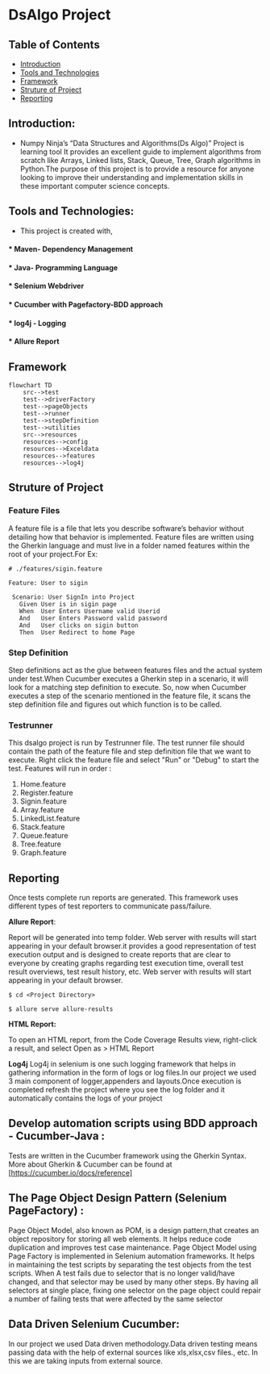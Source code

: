 # DsAlgo Project

## Table of Contents
* [Introduction](#Introduction)
* [Tools and Technologies](#Tools-and-Technologies)
* [Framework](#Framework)
* [Struture of Project](#Struture-of-Project)
* [Reporting](#Reporting)


## Introduction:
* Numpy Ninja’s “Data Structures and Algorithms(Ds Algo)” Project is learning tool It provides an excellent guide to implement algorithms from scratch like Arrays, Linked lists, Stack, Queue, Tree, Graph algorithms in Python.The purpose of this project is to provide a resource for anyone looking to improve their understanding and implementation skills in these important computer science concepts.

## Tools and Technologies:
* This project is created with,
#### * Maven- Dependency Management
#### * Java- Programming Language
#### * Selenium Webdriver
#### * Cucumber with Pagefactory-BDD approach
#### * log4j - Logging
#### * Allure Report

## Framework
```mermaid
flowchart TD
    src-->test
    test-->driverFactory
    test-->pageObjects
    test-->runner
    test-->stepDefinition
    test-->utilities
    src-->resources
    resources-->config
    resources-->Exceldata
    resources-->features
    resources-->log4j
 ```
 ## Struture of Project
 
 ### Feature Files
 A feature file is a file that lets you describe software’s behavior without detailing how that behavior is implemented. Feature files are written using the
 Gherkin language and must live in a folder named features within the root of your project.For Ex:
 ```
# ./features/sigin.feature

Feature: User to sigin 

  Scenario: User SignIn into Project
    Given User is in sigin page 
    When  User Enters Username valid Userid
    And   User Enters Password valid password
    And   User clicks on sigin button 
    Then  User Redirect to home Page

```
 ### Step Definition
 Step definitions act as the glue between features files and the actual system under test.When Cucumber executes a Gherkin step in a scenario, it will look for a matching step definition to execute. So, now when Cucumber executes a step of the scenario mentioned in the feature file, it scans the step definition file and figures out which function is to be called.
 
 ### Testrunner
 This dsalgo project is run by Testrunner file. The test runner file should contain the path of the feature file and step definition file that we want to execute.
 Right click the feature file and select "Run" or "Debug" to start the test.
Features will run in order :
1. Home.feature
2. Register.feature
3. Signin.feature
4. Array.feature
5. LinkedList.feature
6. Stack.feature
7. Queue.feature
8. Tree.feature
9. Graph.feature

## Reporting
Once tests complete run reports are generated. This framework uses different types of test reporters to communicate pass/failure.

**Allure Report**: 

Report will be generated into temp folder. Web server with results will start appearing in your default browser.it provides a good representation of test execution output and is designed to create reports that are clear to everyone by creating graphs regarding test execution time, overall test result overviews, test result history, etc. Web server with results will start appearing in your default browser.
```
$ cd <Project Directory>

$ allure serve allure-results
```

**HTML Report:**

To open an HTML report, from the Code Coverage Results view, right-click a result, and select Open as > HTML Report

**Log4j**
Log4j in selenium is one such logging framework that helps in gathering information in the form of logs or log files.In our project we used 3 main component of logger,appenders and layouts.Once execution is completed refresh the project where you see the log folder and it automatically contains the logs of your project

## Develop automation scripts using BDD approach - Cucumber-Java :
Tests are written in the Cucumber framework using the Gherkin Syntax. More about Gherkin & Cucumber can be found at [https://cucumber.io/docs/reference] 

## The Page Object Design Pattern (Selenium PageFactory) :
Page Object Model, also known as POM, is a design pattern,that creates an object repository for storing all web elements. It helps reduce code duplication and improves test case maintenance.
Page Object Model using Page Factory is implemented in Selenium automation frameworks. It helps in maintaining the test scripts by separating the test objects from the test scripts.
When A test fails due to selector that is no longer valid/have changed, and that selector may be used by many other steps.
By having all selectors at single place, fixing one selector on the page object could repair a number of failing tests that were affected by the same selector

## Data Driven Selenium Cucumber:
In our project we used Data driven methodology.Data driven testing means passing data with the help of  external sources like xls,xlsx,csv files., etc. In this we are taking inputs from external source.
 
